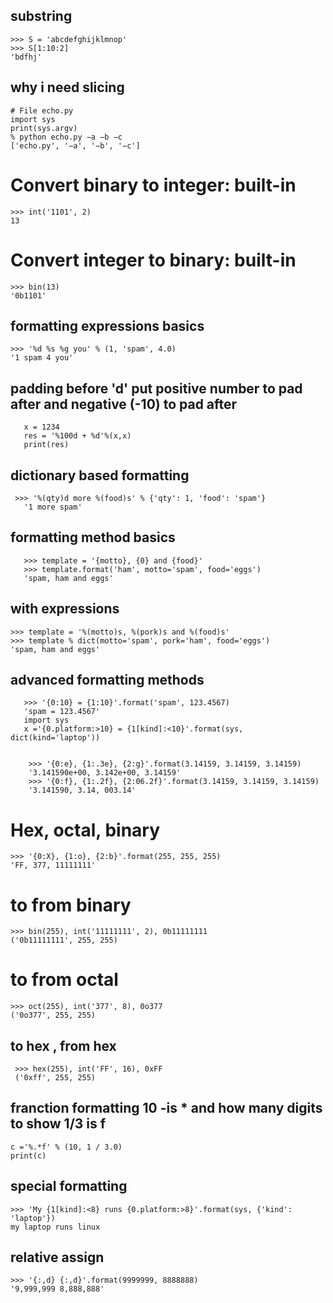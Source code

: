 ## substring 
    >>> S = 'abcdefghijklmnop'
    >>> S[1:10:2]
    'bdfhj'
## why i need slicing 
    # File echo.py
    import sys
    print(sys.argv)
    % python echo.py −a −b −c
    ['echo.py', '−a', '−b', '−c']
# Convert binary to integer: built-in
    >>> int('1101', 2)
    13
# Convert integer to binary: built-in
    >>> bin(13)
    '0b1101'
## formatting expressions basics 
    >>> '%d %s %g you' % (1, 'spam', 4.0)
    '1 spam 4 you' 
## padding   before 'd' put positive number to pad after and negative  (-10) to pad after
       x = 1234
       res = '%100d + %d'%(x,x)
       print(res)      
## dictionary based formatting
     >>> '%(qty)d more %(food)s' % {'qty': 1, 'food': 'spam'}
       '1 more spam'

## formatting method basics
       >>> template = '{motto}, {0} and {food}'
       >>> template.format('ham', motto='spam', food='eggs')
       'spam, ham and eggs'

## with expressions 
    >>> template = '%(motto)s, %(pork)s and %(food)s'
    >>> template % dict(motto='spam', pork='ham', food='eggs')
    'spam, ham and eggs'
## advanced formatting methods
       >>> '{0:10} = {1:10}'.format('spam', 123.4567)
       'spam = 123.4567'
       import sys
       x ='{0.platform:>10} = {1[kind]:<10}'.format(sys, dict(kind='laptop'))
       
        
        >>> '{0:e}, {1:.3e}, {2:g}'.format(3.14159, 3.14159, 3.14159)
        '3.141590e+00, 3.142e+00, 3.14159'
        >>> '{0:f}, {1:.2f}, {2:06.2f}'.format(3.14159, 3.14159, 3.14159)
        '3.141590, 3.14, 003.14'
        
# Hex, octal, binary 
 
    >>> '{0:X}, {1:o}, {2:b}'.format(255, 255, 255)
    'FF, 377, 11111111' 

# to from binary
    >>> bin(255), int('11111111', 2), 0b11111111
    ('0b11111111', 255, 255)
# to from octal 
    >>> oct(255), int('377', 8), 0o377
    ('0o377', 255, 255)
## to hex , from hex 
     >>> hex(255), int('FF', 16), 0xFF
     ('0xff', 255, 255)

## franction formatting   10  -is * and  how many digits to show   1/3 is f
    c ='%.*f' % (10, 1 / 3.0)
    print(c)        
## special formatting 
    >>> 'My {1[kind]:<8} runs {0.platform:>8}'.format(sys, {'kind': 'laptop'})
    my laptop runs linux
## relative assign 
    >>> '{:,d} {:,d}'.format(9999999, 8888888)
    '9,999,999 8,888,888'                                         
